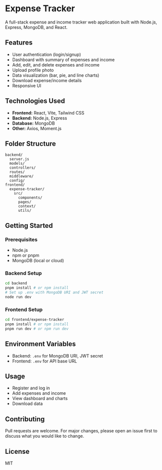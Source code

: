 # Expense Tracker

A full-stack expense and income tracker web application built with Node.js, Express, MongoDB, and React.

## Features
- User authentication (login/signup)
- Dashboard with summary of expenses and income
- Add, edit, and delete expenses and income
- Upload profile photo
- Data visualization (bar, pie, and line charts)
- Download expense/income details
- Responsive UI

## Technologies Used
- **Frontend:** React, Vite, Tailwind CSS
- **Backend:** Node.js, Express
- **Database:** MongoDB
- **Other:** Axios, Moment.js

## Folder Structure
```
backend/
  server.js
  models/
  controllers/
  routes/
  middleware/
  config/
frontend/
  expense-tracker/
    src/
      components/
      pages/
      context/
      utils/
```

## Getting Started

### Prerequisites
- Node.js
- npm or pnpm
- MongoDB (local or cloud)

### Backend Setup
```bash
cd backend
pnpm install # or npm install
# Set up .env with MongoDB URI and JWT secret
node run dev
```

### Frontend Setup
```bash
cd frontend/expense-tracker
pnpm install # or npm install
pnpm run dev # or npm run dev
```

## Environment Variables
- Backend: `.env` for MongoDB URI, JWT secret
- Frontend: `.env` for API base URL

## Usage
- Register and log in
- Add expenses and income
- View dashboard and charts
- Download data

## Contributing
Pull requests are welcome. For major changes, please open an issue first to discuss what you would like to change.

## License
MIT
